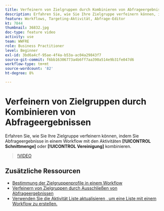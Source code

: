 ```yaml
---
title: Verfeinern von Zielgruppen durch Kombinieren von Abfrageergebnissen
description: Erfahren Sie, wie Sie Ihre Zielgruppe verfeinern können, indem Sie Abfrageergebnisse in einem Workflow kombinieren, indem Sie die Schnittmenge oder Vereinigungsaktivitäten verwenden.
feature: Workflows, Targeting-Aktivität, Abfrage-Editor
kt: 7844
thumbnail: 36832.jpg
doc-type: feature video
activity: use
team: WWFRE
role: Business Practitioner
level: Beginner
exl-id: 3bd6a4cf-95ae-4f4a-b53a-ac04a29843f7
source-git-commit: f6bb16306773a4b6ff7aa390a514e9b31fe047d6
workflow-type: tm+mt
source-wordcount: '82'
ht-degree: 8%

---
```


# Verfeinern von Zielgruppen durch Kombinieren von Abfrageergebnissen

Erfahren Sie, wie Sie Ihre Zielgruppe verfeinern können, indem Sie Abfrageergebnisse in einem Workflow mit den Aktivitäten **[!UICONTROL Schnittmenge]** oder **[!UICONTROL Vereinigung]** kombinieren.

>[!VIDEO](https://video.tv.adobe.com/v/36832?quality=12)

## Zusätzliche Ressourcen

* [Bestimmung der Zielgruppenprofile in einem Workflow](/help/profile-management/target-profiles-in-a-workflow.md)
* [Verfeinern von Zielgruppen durch Ausschließen von Abfrageergebnissen](/help/process-management/refine-targets-by-excluding-query-results.md)
* [Verwenden Sie die Aktivität Liste aktualisieren , um eine Liste mit einem Workflow zu erstellen.](/help/process-management/use-the-update-list-activity.md)
